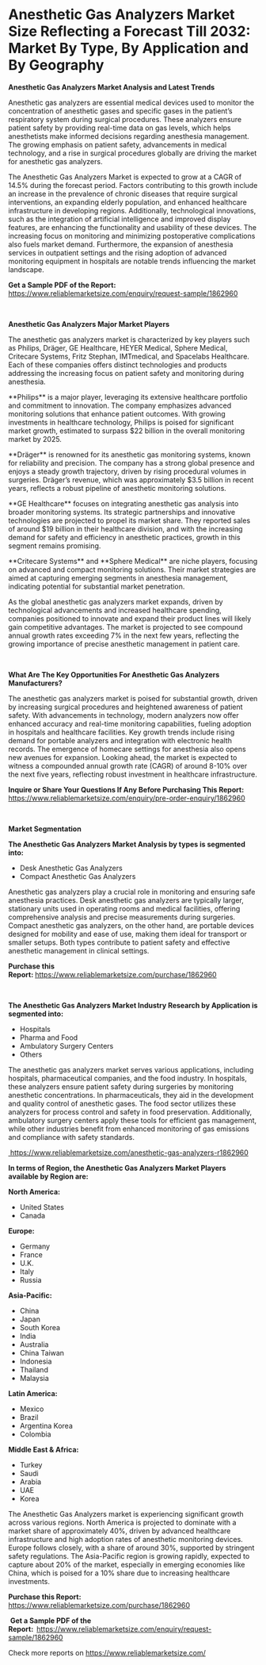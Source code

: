 <p><h1>Anesthetic Gas Analyzers Market Size Reflecting a Forecast Till 2032: Market By Type, By Application and By Geography</h1></p><p><strong>Anesthetic Gas Analyzers Market Analysis and Latest Trends</strong></p>
<p><p>Anesthetic gas analyzers are essential medical devices used to monitor the concentration of anesthetic gases and specific gases in the patient’s respiratory system during surgical procedures. These analyzers ensure patient safety by providing real-time data on gas levels, which helps anesthetists make informed decisions regarding anesthesia management. The growing emphasis on patient safety, advancements in medical technology, and a rise in surgical procedures globally are driving the market for anesthetic gas analyzers.</p><p>The Anesthetic Gas Analyzers Market is expected to grow at a CAGR of 14.5% during the forecast period. Factors contributing to this growth include an increase in the prevalence of chronic diseases that require surgical interventions, an expanding elderly population, and enhanced healthcare infrastructure in developing regions. Additionally, technological innovations, such as the integration of artificial intelligence and improved display features, are enhancing the functionality and usability of these devices. The increasing focus on monitoring and minimizing postoperative complications also fuels market demand. Furthermore, the expansion of anesthesia services in outpatient settings and the rising adoption of advanced monitoring equipment in hospitals are notable trends influencing the market landscape.</p></p>
<p><strong>Get a Sample PDF of the Report:&nbsp;</strong> <a href="https://www.reliablemarketsize.com/enquiry/request-sample/1862960?utm_campaign=2626&utm_medium=2&utm_source=Github&utm_content=ia&utm_term=05032025&utm_id=anesthetic-gas-analyzers">https://www.reliablemarketsize.com/enquiry/request-sample/1862960</a></p>
<p>&nbsp;</p>
<p><strong>Anesthetic Gas Analyzers Major Market Players</strong></p>
<p><p>The anesthetic gas analyzers market is characterized by key players such as Philips, Dräger, GE Healthcare, HEYER Medical, Sphere Medical, Critecare Systems, Fritz Stephan, IMTmedical, and Spacelabs Healthcare. Each of these companies offers distinct technologies and products addressing the increasing focus on patient safety and monitoring during anesthesia.</p><p>**Philips** is a major player, leveraging its extensive healthcare portfolio and commitment to innovation. The company emphasizes advanced monitoring solutions that enhance patient outcomes. With growing investments in healthcare technology, Philips is poised for significant market growth, estimated to surpass $22 billion in the overall monitoring market by 2025.</p><p>**Dräger** is renowned for its anesthetic gas monitoring systems, known for reliability and precision. The company has a strong global presence and enjoys a steady growth trajectory, driven by rising procedural volumes in surgeries. Dräger’s revenue, which was approximately $3.5 billion in recent years, reflects a robust pipeline of anesthetic monitoring solutions.</p><p>**GE Healthcare** focuses on integrating anesthetic gas analysis into broader monitoring systems. Its strategic partnerships and innovative technologies are projected to propel its market share. They reported sales of around $19 billion in their healthcare division, and with the increasing demand for safety and efficiency in anesthetic practices, growth in this segment remains promising.</p><p>**Critecare Systems** and **Sphere Medical** are niche players, focusing on advanced and compact monitoring solutions. Their market strategies are aimed at capturing emerging segments in anesthesia management, indicating potential for substantial market penetration.</p><p>As the global anesthetic gas analyzers market expands, driven by technological advancements and increased healthcare spending, companies positioned to innovate and expand their product lines will likely gain competitive advantages. The market is projected to see compound annual growth rates exceeding 7% in the next few years, reflecting the growing importance of precise anesthetic management in patient care.</p></p>
<p>&nbsp;</p>
<p><strong>What Are The Key Opportunities For Anesthetic Gas Analyzers Manufacturers?</strong></p>
<p><p>The anesthetic gas analyzers market is poised for substantial growth, driven by increasing surgical procedures and heightened awareness of patient safety. With advancements in technology, modern analyzers now offer enhanced accuracy and real-time monitoring capabilities, fueling adoption in hospitals and healthcare facilities. Key growth trends include rising demand for portable analyzers and integration with electronic health records. The emergence of homecare settings for anesthesia also opens new avenues for expansion. Looking ahead, the market is expected to witness a compounded annual growth rate (CAGR) of around 8-10% over the next five years, reflecting robust investment in healthcare infrastructure.</p></p>
<p><strong>Inquire or Share Your Questions If Any Before Purchasing This Report:</strong> <a href="https://www.reliablemarketsize.com/enquiry/pre-order-enquiry/1862960?utm_campaign=2626&utm_medium=2&utm_source=Github&utm_content=ia&utm_term=05032025&utm_id=anesthetic-gas-analyzers">https://www.reliablemarketsize.com/enquiry/pre-order-enquiry/1862960</a></p>
<p>&nbsp;</p>
<p><strong>Market Segmentation</strong></p>
<p><strong>The Anesthetic Gas Analyzers Market Analysis by types is segmented into:</strong></p>
<p><ul><li>Desk Anesthetic Gas Analyzers</li><li>Compact Anesthetic Gas Analyzers</li></ul></p>
<p><p>Anesthetic gas analyzers play a crucial role in monitoring and ensuring safe anesthesia practices. Desk anesthetic gas analyzers are typically larger, stationary units used in operating rooms and medical facilities, offering comprehensive analysis and precise measurements during surgeries. Compact anesthetic gas analyzers, on the other hand, are portable devices designed for mobility and ease of use, making them ideal for transport or smaller setups. Both types contribute to patient safety and effective anesthetic management in clinical settings.</p></p>
<p><strong>Purchase this Report:&nbsp;</strong><a href="https://www.reliablemarketsize.com/purchase/1862960?utm_campaign=2626&utm_medium=2&utm_source=Github&utm_content=ia&utm_term=05032025&utm_id=anesthetic-gas-analyzers">https://www.reliablemarketsize.com/purchase/1862960</a></p>
<p>&nbsp;</p>
<p><strong>The Anesthetic Gas Analyzers Market Industry Research by Application is segmented into:</strong></p>
<p><ul><li>Hospitals</li><li>Pharma and Food</li><li>Ambulatory Surgery Centers</li><li>Others</li></ul></p>
<p><p>The anesthetic gas analyzers market serves various applications, including hospitals, pharmaceutical companies, and the food industry. In hospitals, these analyzers ensure patient safety during surgeries by monitoring anesthetic concentrations. In pharmaceuticals, they aid in the development and quality control of anesthetic gases. The food sector utilizes these analyzers for process control and safety in food preservation. Additionally, ambulatory surgery centers apply these tools for efficient gas management, while other industries benefit from enhanced monitoring of gas emissions and compliance with safety standards.</p></p>
<p><a href="https://www.reliablemarketsize.com/anesthetic-gas-analyzers-r1862960?utm_campaign=2626&utm_medium=2&utm_source=Github&utm_content=ia&utm_term=05032025&utm_id=anesthetic-gas-analyzers">&nbsp;https://www.reliablemarketsize.com/anesthetic-gas-analyzers-r1862960</a></p>
<p><strong>In terms of Region, the Anesthetic Gas Analyzers Market Players available by Region are:</strong></p>
<p>
    <p> <strong> North America: </strong>
        <ul>
            <li>United States</li>
            <li>Canada</li>
        </ul>
        </p> 
    <p> <strong> Europe: </strong>
        <ul>
            <li>Germany</li>
            <li>France</li>
            <li>U.K.</li>
            <li>Italy</li>
            <li>Russia</li>
        </ul>
        </p> 
    <p> <strong> Asia-Pacific: </strong>
        <ul>
            <li>China</li>
            <li>Japan</li>
            <li>South Korea</li>
            <li>India</li>
            <li>Australia</li>
            <li>China Taiwan</li>
            <li>Indonesia</li>
            <li>Thailand</li>
            <li>Malaysia</li>
        </ul>
        </p> 
    <p> <strong> Latin America: </strong>
        <ul>
            <li>Mexico</li>
            <li>Brazil</li>
            <li>Argentina Korea</li>
            <li>Colombia</li>
        </ul>
        </p> 
    <p> <strong> Middle East & Africa: </strong>
        <ul>
            <li>Turkey</li>
            <li>Saudi</li>
            <li>Arabia</li>
            <li>UAE</li>
            <li>Korea</li>
        </ul>
    </p>
    </p>
<p><p>The Anesthetic Gas Analyzers market is experiencing significant growth across various regions. North America is projected to dominate with a market share of approximately 40%, driven by advanced healthcare infrastructure and high adoption rates of anesthetic monitoring devices. Europe follows closely, with a share of around 30%, supported by stringent safety regulations. The Asia-Pacific region is growing rapidly, expected to capture about 20% of the market, especially in emerging economies like China, which is poised for a 10% share due to increasing healthcare investments.</p></p>
<p><strong>Purchase this Report: </strong><a href="https://www.reliablemarketsize.com/purchase/1862960?utm_campaign=2626&utm_medium=2&utm_source=Github&utm_content=ia&utm_term=05032025&utm_id=anesthetic-gas-analyzers">https://www.reliablemarketsize.com/purchase/1862960</a></p>
<p>&nbsp;<strong>Get a Sample PDF of the Report:&nbsp;&nbsp;</strong><a href="https://www.reliablemarketsize.com/enquiry/request-sample/1862960?utm_campaign=2626&utm_medium=2&utm_source=Github&utm_content=ia&utm_term=05032025&utm_id=anesthetic-gas-analyzers">https://www.reliablemarketsize.com/enquiry/request-sample/1862960</a></p>
<p><strong></strong></p>
<p>Check more reports on <a href="https://www.reliablemarketsize.com/?utm_campaign=2626&utm_medium=2&utm_source=Github&utm_content=ia&utm_term=05032025&utm_id=anesthetic-gas-analyzers">https://www.reliablemarketsize.com/</a></p>